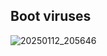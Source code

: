 <h2>Boot viruses</h2>

![20250112_205646](https://github.com/user-attachments/assets/c5bbebbc-2443-4e5a-b4fc-c85e610f7e32)
